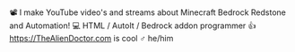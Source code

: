 📽️ I make YouTube video's and streams about Minecraft Bedrock Redstone and Automation!
💻 HTML / AutoIt / Bedrock addon programmer
👍 https://TheAlienDoctor.com is cool
♂️ he/him

<!---
TheAlienDoctor/TheAlienDoctor is a ✨ special ✨ repository because its `README.md` (this file) appears on your GitHub profile.
You can click the Preview link to take a look at your changes.
--->
